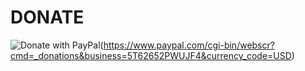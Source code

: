# DONATE
![Donate with PayPal](https://raw.githubusercontent.com/stefan-niedermann/paypal-donate-button/master/paypal-donate-button.png)(https://www.paypal.com/cgi-bin/webscr?cmd=_donations&business=5T62652PWUJF4&currency_code=USD)
